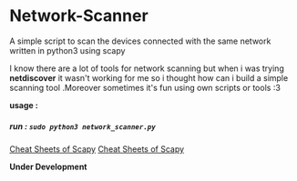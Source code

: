 # Network-Scanner
A simple script to scan the devices connected with the same network written in python3 using scapy 

I know there are a lot of tools for network scanning but when i was trying **netdiscover** it wasn't working  for me so i thought how can i build a simple scanning tool .Moreover  sometimes it's fun using own scripts or  tools :3 

**usage :**
   ##### run : `sudo python3 network_scanner.py` 


[Cheat Sheets of Scapy](/ScapyScheatSheets/scapycheatsheet1.png)
[Cheat Sheets of Scapy](/ScapyScheatSheets/scapycheatsheet2.png)


**Under Development**

